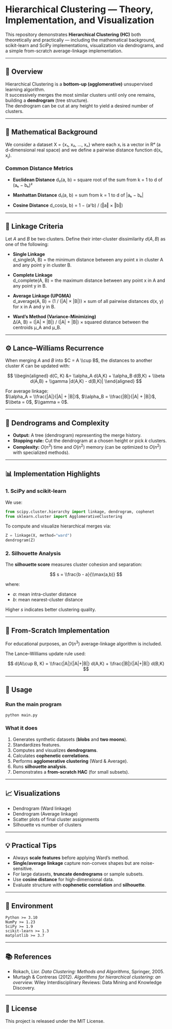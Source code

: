 
# Hierarchical Clustering — Theory, Implementation, and Visualization

This repository demonstrates **Hierarchical Clustering (HC)** both theoretically and practically — including the mathematical background, scikit-learn and SciPy implementations, visualization via dendrograms, and a simple from-scratch average-linkage implementation.

---

## 📘 Overview

Hierarchical Clustering is a **bottom-up (agglomerative)** unsupervised learning algorithm.  
It successively merges the most similar clusters until only one remains, building a **dendrogram** (tree structure).  
The dendrogram can be cut at any height to yield a desired number of clusters.

---

## 🧠 Mathematical Background

We consider a dataset X = {x₁, x₂, …, xₙ} where each xᵢ is a vector in Rᵈ (a d-dimensional real space) and we define a pairwise distance function d(xᵢ, xⱼ).


### Common Distance Metrics

- **Euclidean Distance**
  d₂(a, b) = square root of the sum from k = 1 to d of (aₖ − bₖ)²

- **Manhattan Distance**
  d₁(a, b) = sum from k = 1 to d of |aₖ − bₖ|

- **Cosine Distance**
  d_cos(a, b) = 1 − (aᵀb) / (‖a‖ × ‖b‖)

---

## 🔗 Linkage Criteria

Let $A$ and $B$ be two clusters. Define their inter-cluster dissimilarity $d(A,B)$ as one of the following:

- **Single Linkage**  
  d_single(A, B) = the minimum distance between any point x in cluster A and any point y in cluster B.

- **Complete Linkage**  
  d_complete(A, B) = the maximum distance between any point x in A and any point y in B.

- **Average Linkage (UPGMA)**  
  d_average(A, B) = (1 / (|A| × |B|)) × sum of all pairwise distances d(x, y) for x in A and y in B.

- **Ward’s Method (Variance-Minimizing)**  
  Δ(A, B) = (|A| × |B|) / (|A| + |B|) × squared distance between the centroids μ_A and μ_B.
---

## ⚙️ Lance–Williams Recurrence

When merging $A$ and $B$ into $C = A \\cup B$, the distances to another cluster $K$ can be updated with:

$$
\\begin{aligned}
d(C, K) &= \\alpha_A d(A,K) + \\alpha_B d(B,K) + \\beta d(A,B) + \\gamma |d(A,K) - d(B,K)|
\\end{aligned}
$$

For average linkage:  
$\\alpha_A = \\frac{|A|}{|A| + |B|}$, $\\alpha_B = \\frac{|B|}{|A| + |B|}$, $\\beta = 0$, $\\gamma = 0$.

---

## 🌳 Dendrograms and Complexity

- **Output:** A tree (dendrogram) representing the merge history.  
- **Stopping rule:** Cut the dendrogram at a chosen height or pick $k$ clusters.  
- **Complexity:** $O(n^3)$ time and $O(n^2)$ memory (can be optimized to $O(n^2)$ with specialized methods).

---

## 📊 Implementation Highlights

### 1. SciPy and scikit-learn

We use:

```python
from scipy.cluster.hierarchy import linkage, dendrogram, cophenet
from sklearn.cluster import AgglomerativeClustering
```

To compute and visualize hierarchical merges via:

```python
Z = linkage(X, method="ward")
dendrogram(Z)
```

### 2. Silhouette Analysis

The **silhouette score** measures cluster cohesion and separation:

$$ s = \\frac{b - a}{\\max(a,b)} $$

where:
- $a$: mean intra-cluster distance  
- $b$: mean nearest-cluster distance  

Higher $s$ indicates better clustering quality.

---

## 🧩 From-Scratch Implementation

For educational purposes, an $O(n^3)$ average-linkage algorithm is included.

The Lance–Williams update rule used:

$$
d(A\\cup B, K) = \\frac{|A|}{|A|+|B|} d(A,K) + \\frac{|B|}{|A|+|B|} d(B,K)
$$

---

## 🧮 Usage

### Run the main program

```bash
python main.py
```

### What it does

1. Generates synthetic datasets (**blobs** and **two moons**).  
2. Standardizes features.  
3. Computes and visualizes **dendrograms**.  
4. Calculates **cophenetic correlations**.  
5. Performs **agglomerative clustering** (Ward & Average).  
6. Runs **silhouette analysis**.  
7. Demonstrates a **from-scratch HAC** (for small subsets).

---

## 📈 Visualizations

- Dendrogram (Ward linkage)
- Dendrogram (Average linkage)
- Scatter plots of final cluster assignments
- Silhouette vs number of clusters

---

## 💡 Practical Tips

- Always **scale features** before applying Ward’s method.
- **Single/average linkage** capture non-convex shapes but are noise-sensitive.
- For large datasets, **truncate dendrograms** or sample subsets.
- Use **cosine distance** for high-dimensional data.
- Evaluate structure with **cophenetic correlation** and **silhouette**.

---

## 🧪 Environment

```
Python >= 3.10
NumPy >= 1.23
SciPy >= 1.9
scikit-learn >= 1.3
matplotlib >= 3.7
```

---

## 📚 References

- Rokach, Lior. *Data Clustering: Methods and Algorithms*, Springer, 2005.  
- Murtagh & Contreras (2012). *Algorithms for hierarchical clustering: an overview.* Wiley Interdisciplinary Reviews: Data Mining and Knowledge Discovery.

---

## 🧩 License

This project is released under the MIT License.
